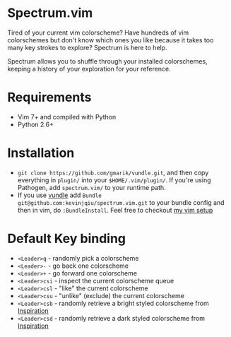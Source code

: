 Spectrum.vim
============
Tired of your current vim colorscheme? Have hundreds of vim colorschemes but don't know which ones you like because it takes too many key strokes to explore? Spectrum is here to help.

Spectrum allows you to shuffle through your installed colorschemes, keeping a history of your exploration for your reference.

Requirements
============
* Vim 7+ and compiled with Python
* Python 2.6+

Installation
============
* `git clone https://github.com/gmarik/vundle.git`, and then copy everything in `plugin/` into your `$HOME/.vim/plugin/`. If you're using Pathogen, add `spectrum.vim/` to your runtime path.
* If you use [vundle](https://github.com/gmarik/vundle.git) add `Bundle git@github.com:kevinjqiu/spectrum.vim.git` to your bundle config and then in vim, do `:BundleInstall`. Feel free to checkout [my vim setup](https://github.com/kevinjqiu/vimmy)

Default Key binding
===================
* `<Leader>q` - randomly pick a colorscheme
* `<Leader>-` - go back one colorscheme
* `<Leader>+` - go forward one colorscheme
* `<Leader>csi` - inspect the current colorscheme queue
* `<Leader>csl` - "like" the current colorscheme
* `<Leader>csu` - "unlike" (exclude) the current colorscheme
* `<Leader>csb` - randomly retrieve a bright styled colorscheme from [Inspiration](http://inspiration.sweyla.com)
* `<Leader>csd` - randomly retrieve a dark styled colorscheme from [Inspiration](http://inspiration.sweyla.com)
